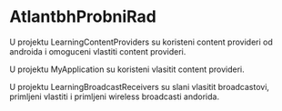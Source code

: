 # AtlantbhProbniRad

U projektu LearningContentProviders su koristeni content provideri od androida i omoguceni vlastiti content provideri.

U projektu MyApplication su koristeni vlasitit content provideri.

U projektu LearningBroadcastReceivers su slani vlasitit broadcastovi, primljeni vlastiti i primljeni wireless broadcasti andorida.

